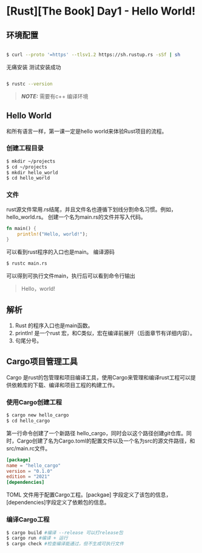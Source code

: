 # [Rust][The Book] Day1 - Hello World!
## 环境配置

```bash

$ curl --proto '=https' --tlsv1.2 https://sh.rustup.rs -sSf | sh

```

无痛安装
测试安装成功

```bash

$ rustc --version

```

> **_NOTE:_** 需要有c++ 编译环境
## Hello World
和所有语言一样，第一课一定是hello world来体验Rust项目的流程。
### 创建工程目录
```bash
$ mkdir ~/projects
$ cd ~/projects
$ mkdir hello_world
$ cd hello_world
```

### 文件
rust源文件常用.rs结尾，并且文件名也遵循下划线分割命名习惯。例如，hello_world.rs。
创建一个名为main.rs的文件并写入代码。

```rust
fn main() {
    println!("Hello, world!");
}
```

可以看到rust程序的入口也是main。
编译源码

```bash
$ rustc main.rs
```

可以得到可执行文件main，执行后可以看到命令行输出
> Hello，world!

## 解析

1. Rust 的程序入口也是main函数。
2. println! 是一个rust 宏，和C类似，宏在编译前展开（后面章节有详细内容）。
3. 句尾分号。

## Cargo项目管理工具
Cargo 是rust的包管理和项目编译工具，使用Cargo来管理和编译rust工程可以提供依赖库的下载、编译和项目工程的构建工作。

### 使用Cargo创建工程

```bash
$ cargo new hello_cargo
$ cd hello_cargo
```

第一行命令创建了一个新路径 hello_cargo，同时会以这个路径创建git仓库。同时，Cargo创建了名为Cargo.toml的配置文件以及一个名为src的源文件路径，和src/main.rc文件。

```toml
[package]
name = "hello_cargo"
version = "0.1.0"
edition = "2021"
[dependencies]
```

TOML  文件用于配置Cargo工程。[packgae] 字段定义了该包的信息，[dependencies]字段定义了依赖包的信息。
### 编译Cargo工程
```bash
$ cargo build #编译 --release 可以打release包
$ cargo run #编译 + 运行
$ cargo check #检查编译能通过，但不生成可执行文件 
```

